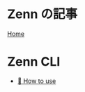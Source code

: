 # Zenn の記事

[Home](https://zenn.dev/goya_yellow)

# Zenn CLI

* [📘 How to use](https://zenn.dev/zenn/articles/zenn-cli-guide)
